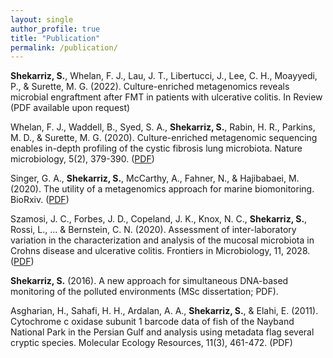 ```yaml
---
layout: single
author_profile: true
title: "Publication"
permalink: /publication/
---
```


**Shekarriz, S.**, Whelan, F. J., Lau, J. T., Libertucci, J., Lee, C. H., Moayyedi, P., & Surette, M. G. (2022). 
Culture-enriched metagenomics reveals microbial engraftment after FMT in patients with ulcerative colitis. 
In Review (PDF available upon request)

Whelan, F. J., Waddell, B., Syed, S. A., **Shekarriz, S.**, Rabin, H. R., Parkins, M. D., & Surette, M. G. (2020). Culture-enriched metagenomic sequencing enables in-depth profiling of the cystic fibrosis lung microbiota. Nature microbiology, 5(2), 379-390. ([PDF](/assets/pdfs/Whelan_et_al.pdf))

Singer, G. A., **Shekarriz, S.**, McCarthy, A., Fahner, N., & Hajibabaei, M. (2020). The utility of a metagenomics approach for marine biomonitoring. BioRxiv. ([PDF](/assets/pdfs/Singer_et_al.pdf))

Szamosi, J. C., Forbes, J. D., Copeland, J. K., Knox, N. C., **Shekarriz, S.**, Rossi, L., ...  & Bernstein, C. N. (2020). Assessment of inter-laboratory variation in the characterization and analysis of the mucosal microbiota in Crohns disease and ulcerative colitis. Frontiers in Microbiology, 11, 2028. ([PDF](/assets/pdfs/Szamosi_et_al.pdf))

**Shekarriz, S.** (2016). A new approach for simultaneous DNA-based monitoring of the polluted environments (MSc dissertation; PDF).

Asgharian, H., Sahafi, H. H., Ardalan, A. A., **Shekarriz, S.**, & Elahi, E. (2011). Cytochrome c oxidase subunit 1 barcode data of fish of the Nayband National Park in the Persian Gulf and analysis using metadata flag several cryptic species. Molecular Ecology Resources, 11(3), 461-472. (PDF)
